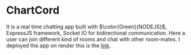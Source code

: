 # ChartCord

It is a real time chatting app built with $\color{Green}{NODEJS}$, ExpressJS framework, Socket IO for bidirectional communication. Here a user can join different kind of rooms and chat with other room-mates. 
I deployed the app on render this is the [link](https://chatcord-nodejs.onrender.com). 
